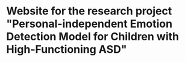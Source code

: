 # Website for the research project "Personal-independent Emotion Detection Model for Children with High-Functioning ASD"
